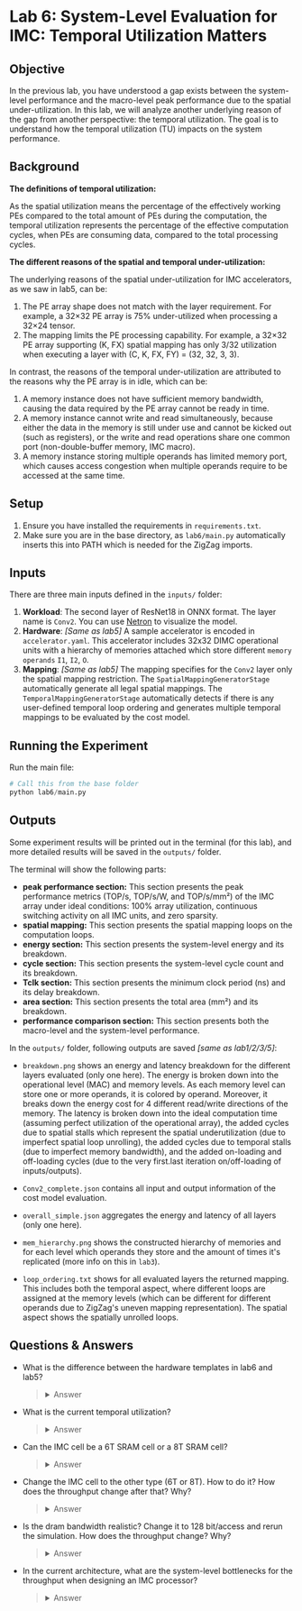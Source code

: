 # Lab 6: System-Level Evaluation for IMC: Temporal Utilization Matters

## Objective
In the previous lab, you have understood a gap exists between the system-level performance and the macro-level peak performance due to the spatial under-utilization.
In this lab, we will analyze another underlying reason of the gap from another perspective: the temporal utilization.
The goal is to understand how the temporal utilization (TU) impacts on the system performance.

## Background

**The definitions of temporal utilization:**

As the spatial utilization means the percentage of the effectively working PEs compared to the total amount of PEs during the computation, the temporal utilization represents the percentage of the effective computation cycles, when PEs are consuming data, compared to the total processing cycles.

**The different reasons of the spatial and temporal under-utilization:**

The underlying reasons of the spatial under-utilization for IMC accelerators, as we saw in lab5, can be:
1. The PE array shape does not match with the layer requirement. For example, a 32×32 PE array is 75% under-utilized when processing a 32×24 tensor.
2. The mapping limits the PE processing capability. For example, a 32×32 PE array supporting (K, FX) spatial mapping has only 3/32 utilization when executing a layer with (C, K, FX, FY) = (32, 32, 3, 3).

In contrast, the reasons of the temporal under-utilization are attributed to the reasons why the PE array is in idle, which can be:
1. A memory instance does not have sufficient memory bandwidth, causing the data required by the PE array cannot be ready in time.
2. A memory instance cannot write and read simultaneously, because either the data in the memory is still under use and cannot be kicked out (such as registers), or the write and read operations share one common port (non-double-buffer memory, IMC macro).
3. A memory instance storing multiple operands has limited memory port, which causes access congestion when multiple operands require to be accessed at the same time.

## Setup
1. Ensure you have installed the requirements in `requirements.txt`.
2. Make sure you are in the base directory, as `lab6/main.py` automatically inserts this into PATH which is needed for the ZigZag imports.

## Inputs
There are three main inputs defined in the `inputs/` folder:
1. **Workload**: The second layer of ResNet18 in ONNX format. The layer name is `Conv2`. You can use [Netron](https://netron.app) to visualize the model.
2. **Hardware**: _[Same as lab5]_ A sample accelerator is encoded in `accelerator.yaml`. This accelerator includes 32x32 DIMC operational units with a hierarchy of memories attached which store different `memory operands` `I1`, `I2`, `O`.
3. **Mapping**: _[Same as lab5]_ The mapping specifies for the `Conv2` layer only the spatial mapping restriction. The `SpatialMappingGeneratorStage` automatically generate all legal spatial mappings. The `TemporalMappingGeneratorStage` automatically detects if there is any user-defined temporal loop ordering and generates multiple temporal mappings to be evaluated by the cost model.

## Running the Experiment

Run the main file:
```python
# Call this from the base folder
python lab6/main.py
```

## Outputs
Some experiment results will be printed out in the terminal (for this lab), and more detailed results will be saved in the `outputs/` folder.

The terminal will show the following parts:

- **peak performance section:** This section presents the peak performance metrics (TOP/s, TOP/s/W, and TOP/s/mm²) of the IMC array under ideal conditions: 100% array utilization, continuous switching activity on all IMC units, and zero sparsity.
- **spatial mapping:** This section presents the spatial mapping loops on the computation loops.
- **energy section:** This section presents the system-level energy and its breakdown.
- **cycle section:** This section presents the system-level cycle count and its breakdown.
- **Tclk section:** This section presents the minimum clock period (ns) and its delay breakdown.
- **area section:** This section presents the total area (mm²) and its breakdown.
- **performance comparison section:** This section presents both the macro-level and the system-level performance.

In the `outputs/` folder, following outputs are saved _[same as lab1/2/3/5]_:


- `breakdown.png` shows an energy and latency breakdown for the different layers evaluated (only one here). The energy is broken down into the operational level (MAC) and memory levels. As each memory level can store one or more operands, it is colored by operand. Moreover, it breaks down the energy cost for 4 different read/write directions of the memory. The latency is broken down into the ideal computation time (assuming perfect utilization of the operational array), the added cycles due to spatial stalls which represent the spatial underutilization (due to imperfect spatial loop unrolling), the added cycles due to temporal stalls (due to imperfect memory bandwidth), and the added on-loading and off-loading cycles (due to the very first.last iteration on/off-loading of inputs/outputs).

- `Conv2_complete.json` contains all input and output information of the cost model evaluation. 

- `overall_simple.json` aggregates the energy and latency of all layers (only one here).

- `mem_hierarchy.png` shows the constructed hierarchy of memories and for each level which operands they store and the amount of times it's replicated (more info on this in `lab3`).

- `loop_ordering.txt` shows for all evaluated layers the returned mapping. This includes both the temporal aspect, where different loops are assigned at the memory levels (which can be different for different operands due to ZigZag's uneven mapping representation). The spatial aspect shows the spatially unrolled loops.


## Questions & Answers

- What is the difference between the hardware templates in lab6 and lab5?
    > <details>
    > <summary>Answer</summary>
    >
    > There is one difference:
    > - The IMC type is different. At the end of the `accelerator.yaml` (under lab6/inputs/hardware/), we can see that the `imc_type` is `digital`, meaning the IMC type is the Digital IMC (DIMC). Checking the `bit_serial_precision` parameter, it can be seen that each cycle 1 bit is processed.
    > 
    > </details>

- What is the current temporal utilization?
    > <details>
    > <summary>Answer</summary>
    >
    > In the terminal, you can see the reports on the total cycle count (#cycles) and its breakdown. The temporal utilization (TU) can be calculated by dividing the computation cycle count with the overall cycle count.
    > 
    > TU = 903168.0 / 903226.0 = 100%
    > 
    > </details>
  
- Can the IMC cell be a 6T SRAM cell or a 8T SRAM cell?
    > <details>
    > <summary>Answer</summary>
    >
    > The difference of the 6T and 8T cells is whether the write and read ports are separate. In `accelerator.yaml`, we can see that the `cells` has one read port (`r_port`) and one write port (`w_port`), meaning the IMC behaves as 8T SRAM cells.
    >
    > 
    > </details>

- Change the IMC cell to the other type (6T or 8T). How to do it? How does the throughput change after that? Why?
    > <details>
    > <summary>Answer</summary>
    >
    > To switch to 6T SRAM cells, you need to:
    > - merge the two ports into one rw port (`rw_port`), by setting `rw_port: 1` and disabling original ports (setting `r_port: 0, w_port: 0`).
    > - update the binding of the memory directions (fh, tl) and the port name, by setting `fh: rw_port_1, tl: rw_port_1`.
    >
    > After switching the SRAM types, you can observe in the terminal that the throughput drops. The reason is the TU drops (from 100% to 89%), as now IMC cells cannot write and read simultaneously. This leads to extra memory stalling cycles and therefore lower throughput.
    > 
    > </details>

- Is the dram bandwidth realistic? Change it to 128 bit/access and rerun the simulation. How does the throughput change? Why?
    > <details>
    > <summary>Answer</summary>
    >
    > 64KB/access is not realistic. To change it to 128 bit/access, you need to set `r_bw: 128, w_bw: 128` for dram in `accelerator.yaml`.
    >
    > After rerunning the simulation, the throughput slightly drops (from 0.073 TOP/s to 0.072 TOP/s), as now the dram bandwidth is insufficient to transfer all operands in time.
    > 
    > </details>

- In the current architecture, what are the system-level bottlenecks for the throughput when designing an IMC processor?
    > <details>
    > <summary>Answer</summary>
    >
    > The two bottlenecks in terms of the Temporal Utilization (TU) are: (1) The sharing w/r port of the IMC array, (2) Insufficient dram bandwidth.
    >
    > The bottlenecks in terms of the Spatial parallelism is: the PE array shape does not match with the layer shape. Increasing the PE array shape to (64, 64) can definitely improve the throughput.
    > 
    > </details>
